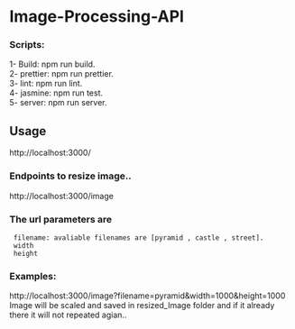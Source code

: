 # Image-Processing-API

### Scripts:
  1-  Build: npm run build.\
  2-  prettier: npm run prettier.\
  3-  lint: npm run  lint.\
  4-  jasmine: npm run test.\
  5-  server: npm run server.
  
  ## Usage
  http://localhost:3000/
 
 ### Endpoints to resize image..
  http://localhost:3000/image
  
 ### The url parameters are 
     filename: avaliable filenames are [pyramid , castle , street].
     width
     height
     
 ### Examples:
  http://localhost:3000/image?filename=pyramid&width=1000&height=1000 \
  Image will be scaled and saved in resized_Image folder and if it already there it will not repeated agian..
